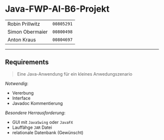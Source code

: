
# Java-FWP-AI-B6-Projekt

| | |
| --- | --- |
|Robin Prillwitz | `00805291`|
|Simon Obermaier | `00800498`|
|Anton Kraus | `00804697`|

---

## Requirements

> Eine Java-Anwendung für ein kleines Anwedungszenario

*Notwendig*:
- Vererbung
- Interface
- Javadoc Kommentierung

*Besondere Herrausforderung*:
- GUI mit `JavaSwing` oder `JavaFX`
- Lauffähge `JAR` Datei
- relationale Datenbank (Gewünscht)
